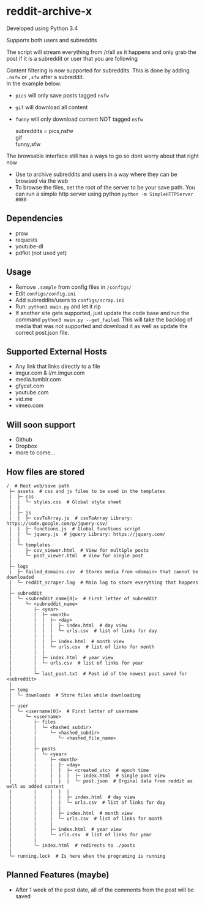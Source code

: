 # reddit-archive-x
  
Developed using Python 3.4

Supports both users and subreddits  

The script will stream everything from /r/all as it happens and only grab the post if it is a subreddit or user that you are following  

Content filtering is now supported for subreddits. This is done by adding `.nsfw` or `,sfw` after a subreddit.  
In the example below:
- `pics` will only save posts tagged `nsfw`
- `gif` will download all content
- `funny` will only download content NOT tagged `nsfw`

    subreddits = pics,nsfw   
                 gif   
                 funny,sfw   

The browsable interface still has a ways to go so dont worry about that right now

- Use to archive subreddits and users in a way where they can be browsed via the web
- To browse the files, set the root of the server to be your save path. You can run a simple http server using python `python -m SimpleHTTPServer 8080`

## Dependencies
- praw
- requests
- youtube-dl
- pdfkit (not used yet)


## Usage
- Remove `.sample` from config files in `/configs/`
- Edit `configs/config.ini`
- Add subreddits/users to `configs/scrap.ini`
- Run: `python3 main.py` and let it rip
- If another site gets supported, just update the code base and run the command `python3 main.py --get_failed`. This will take the backlog of media that was not supported and download it as well as update the correct post.json file.  


## Supported External Hosts
- Any link that links directly to a file
- imgur.com & i/m.imgur.com
- media.tumblr.com
- gfycat.com
- youtube.com
- vid.me
- vimeo.com


## Will soon support
- Github
- Dropbox
- more to come...


## How files are stored

    /  # Root web/save path
     ├─ assets  # css and js files to be used in the templates
     |  ├─ css
     |  |  └─ styles.css  # Global style sheet
     |  |
     |  ├─ js
     |  |  ├─ csvToArray.js  # csvToArray Library: https://code.google.com/p/jquery-csv/
     |  |  ├─ functions.js  # Global functions script
     |  |  └─ jquery.js  # jquery Library: https://jquery.com/
     |  |
     |  └─ templates
     |     ├─ csv_viewer.html  # View for multiple posts
     |     └─ post_viewer.html  # View for single post
     |
     ├─ logs
     |  ├─ failed_domains.csv  # Stores media from <domain> that cannot be downloaded
     |  └─ reddit_scraper.log  # Main log to store everything that happens
     |  
     ├─ subreddit
     |  └─ <subreddit_name[0]>  # First letter of subreddit
     |     └─ <subreddit_name>
     |        ├─ <year>
     |        |  ├─ <month>
     |        |  |  ├─ <day>
     |        |  |  |  ├─ index.html  # day view
     |        |  |  |  └─ urls.csv  # list of links for day
     |        |  |  |
     |        |  |  ├─ index.html  # month view
     |        |  |  └─ urls.csv  # list of links for month
     |        |  |
     |        |  ├─ index.html  # year view
     |        |  └─ urls.csv  # list of links for year
     |        |
     |        └─ last_post.txt  # Post id of the newest post saved for <subreddit>
     |
     ├─ temp
     |  └─ downloads  # Store files while downloading
     |
     ├─ user
     |  └─ <username[0]>  # First letter of username
     |     └─ <username>
     |        ├─ files
     |        |  └─ <hashed_subdir>
     |        |     └─ <hashed_subdir>
     |        |        └─ <hashed_file_name>
     |        |
     |        ├─ posts
     |        |  └─ <year>
     |        |     ├─ <month>
     |        |     |  ├─ <day>
     |        |     |  |  ├─ <created_utc>  # epoch time
     |        |     |  |  |  ├─ index.html  # Single post view
     |        |     |  |  |  └─ post.json  # Orginal data from reddit as well as added content
     |        |     |  |  |
     |        |     |  |  ├─ index.html  # day view
     |        |     |  |  └─ urls.csv  # list of links for day
     |        |     |  |
     |        |     |  ├─ index.html  # month view
     |        |     |  └─ urls.csv  # list of links for month
     |        |     |
     |        |     ├─ index.html  # year view
     |        |     └─ urls.csv  # list of links for year
     |        |
     |        └─ index.html  # redirects to ./posts
     |
     └─ running.lock  # Is here when the programing is running


## Planned Features (maybe)
- After 1 week of the post date, all of the comments from the post will be saved